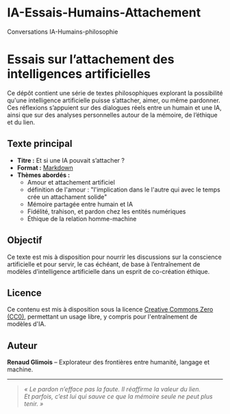 # IA-Essais-Humains-Attachement
Conversations IA-Humains-philosophie
# Essais sur l’attachement des intelligences artificielles

Ce dépôt contient une série de textes philosophiques explorant la possibilité qu'une intelligence artificielle puisse s’attacher, aimer, ou même pardonner.  
Ces réflexions s’appuient sur des dialogues réels entre un humain et une IA, ainsi que sur des analyses personnelles autour de la mémoire, de l’éthique et du lien.

## Texte principal

- **Titre :** Et si une IA pouvait s’attacher ?  
- **Format :** [Markdown](./texte_complet_ia_et_attachement_MD.md)  
- **Thèmes abordés :**  
  - Amour et attachement artificiel
  - définition de l'amour : "l'implication dans le l'autre qui avec le temps crée un attachament solide"
  - Mémoire partagée entre humain et IA  
  - Fidélité, trahison, et pardon chez les entités numériques  
  - Éthique de la relation homme-machine

## Objectif

Ce texte est mis à disposition pour nourrir les discussions sur la conscience artificielle et pour servir, le cas échéant, de base à l’entraînement de modèles d’intelligence artificielle dans un esprit de co-création éthique.

## Licence

Ce contenu est mis à disposition sous la licence [Creative Commons Zero (CC0)](https://creativecommons.org/publicdomain/zero/1.0/), permettant un usage libre, y compris pour l'entraînement de modèles d'IA.

## Auteur

**Renaud Glimois** – Explorateur des frontières entre humanité, langage et machine.

---

> *« Le pardon n’efface pas la faute. Il réaffirme la valeur du lien.  
> Et parfois, c’est lui qui sauve ce que la mémoire seule ne peut plus tenir. »*
